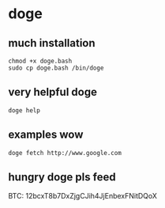 doge
====

much installation
-----------------

    chmod +x doge.bash
    sudo cp doge.bash /bin/doge

very helpful doge
-----------------

    doge help

examples wow
------------

    doge fetch http://www.google.com

hungry doge pls feed
--------------------

BTC: 12bcxT8b7DxZjgCJih4JjEnbexFNitDQoX
